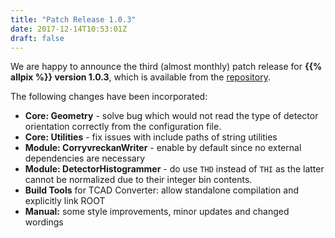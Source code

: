 ```yaml
---
title: "Patch Release 1.0.3"
date: 2017-12-14T10:53:01Z
draft: false
---
```


We are happy to announce the third (almost monthly) patch release for **{{% allpix %}} version 1.0.3**, which is available from the [repository](https://gitlab.cern.ch/allpix-squared/allpix-squared/).

The following changes have been incorporated:
<!--more-->

* **Core: Geometry** - solve bug which would not read the type of detector orientation correctly from the configuration file.
* **Core: Utilities** - fix issues with include paths of string utilities
* **Module: CorryvreckanWriter** - enable by default since no external dependencies are necessary
* **Module: DetectorHistogrammer** - do use `THD` instead of `THI` as the latter cannot be normalized due to their integer bin contents.
* **Build Tools** for TCAD Converter: allow standalone compilation and explicitly link ROOT
* **Manual:** some style improvements, minor updates and changed wordings
